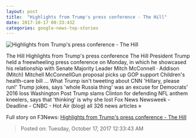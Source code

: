 ```yaml
---
layout: post
title:  "Highlights from Trump's press conference - The Hill"
date: 2017-10-17 00:33:43Z
categories: google-news-top-stories
---
```


![Highlights from Trump's press conference - The Hill](http://thehill.com/sites/default/files/mcconnelltrump1_101617getty.jpg)

The Hill Highlights from Trump's press conference The Hill President Trump held a freewheeling press conference on Monday, in which he showcased his relationship with Senate Majority Leader Mitch McConnell · Addison (Mitch) Mitchell McConnellGun proposal picks up GOP support Children's health-care bill ... What Trump isn't tweeting about CNN 'Hillary, please run!' Trump jokes, says 'whole Russia thing' was an excuse for Democrats' 2016 loss Washington Post Trump slams Clinton for defending NFL anthem kneelers, says that 'thinking' is why she lost Fox News Newsweek - Deadline - CNBC - Hot Air (blog) all 326 news articles »


Full story on F3News: [Highlights from Trump's press conference - The Hill](http://www.f3nws.com/n/PsThQH)

> Posted on: Tuesday, October 17, 2017 12:33:43 AM
